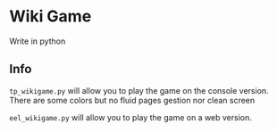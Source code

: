 # Wiki Game
Write in python

## Info

`tp_wikigame.py` will allow you to play the game on the console version. There are some colors but no fluid pages gestion nor clean screen

`eel_wikigame.py` will allow you to play the game on a web version.
